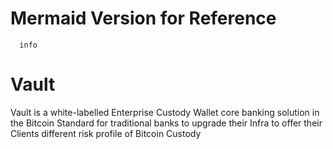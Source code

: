 # Mermaid Version for Reference
```mermaid
  info
```

# Vault
Vault is a white-labelled Enterprise Custody Wallet core banking solution in the Bitcoin Standard for traditional banks to upgrade their Infra to offer their Clients different risk profile of Bitcoin Custody



